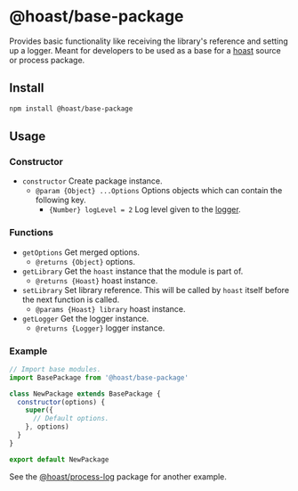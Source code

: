 # @hoast/base-package

Provides basic functionality like receiving the library's reference and setting up a logger. Meant for developers to be used as a base for a [hoast](https://hoast.js.org) source or process package.

## Install

```ZSH
npm install @hoast/base-package
```

## Usage

### Constructor

- `constructor` Create package instance.
  - `@param {Object} ...Options` Options objects which can contain the following key.
    - `{Number} logLevel = 2` Log level given to the [logger](https://github.com/hoast/hoast/tree/main/packages/utils#logger.js).

### Functions

- `getOptions` Get merged options.
  - `@returns {Object}` options.
- `getLibrary` Get the `hoast` instance that the module is part of.
  - `@returns {Hoast}` hoast instance.
- `setLibrary` Set library reference. This will be called by `hoast` itself before the next function is called.
  - `@params {Hoast} library` hoast instance.
- `getLogger` Get the logger instance.
  - `@returns {Logger}` logger instance.

### Example

```JavaScript
// Import base modules.
import BasePackage from '@hoast/base-package'

class NewPackage extends BasePackage {
  constructor(options) {
    super({
      // Default options.
    }, options)
  }
}

export default NewPackage
```

See the [@hoast/process-log](https://github.com/hoast/hoast/tree/main/packages/process-log#readme) package for another example.
